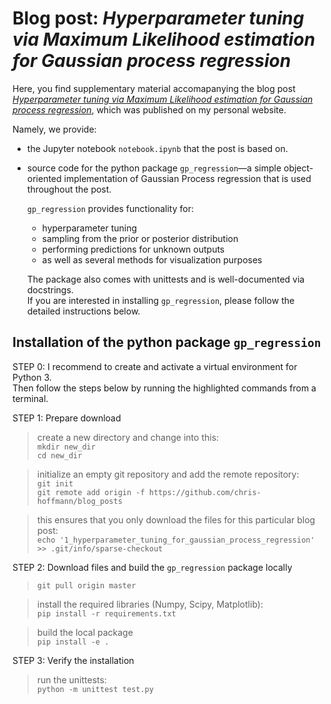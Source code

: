 # Blog post: *Hyperparameter tuning via Maximum Likelihood estimation for Gaussian process regression*

Here, you find supplementary material accomapanying the blog post [*Hyperparameter tuning via Maximum Likelihood estimation for Gaussian process regression*](https://chrishoffmann.ai/post/hypparam_tuning_for_gp_regression), which was published on my personal website. 

Namely, we provide:
- the Jupyter notebook `notebook.ipynb` that the post is based on.
- source code for the python package ```gp_regression```—a simple object-oriented implementation
of Gaussian Process regression that is used throughout the post.

  ```gp_regression``` provides functionality for:
  - hyperparameter tuning
  - sampling from the prior or posterior distribution
  - performing predictions for unknown outputs
  - as well as several methods for visualization purposes

  The package also comes with unittests and is well-documented via docstrings. <br>
  If you are interested in installing ```gp_regression```, please follow the detailed instructions below.


## Installation of the python package ```gp_regression```
STEP 0: I recommend to create and activate a virtual environment for Python 3. <br>
Then follow the steps below by running the highlighted commands from a terminal.

STEP 1: Prepare download
> create a new directory and change into this:  <br>
> `mkdir new_dir` <br>
> `cd new_dir`

> initialize an empty git repository and add the remote repository: <br>
> `git init` <br>
> `git remote add origin -f https://github.com/chris-hoffmann/blog_posts`

> this ensures that you only download the files for this particular blog post: <br>
> `echo '1_hyperparameter_tuning_for_gaussian_process_regression' >> .git/info/sparse-checkout`

STEP 2: Download files and build the ```gp_regression``` package locally 
> `git pull origin master` 

> install the required libraries (Numpy, Scipy, Matplotlib): <br>
> `pip install -r requirements.txt`

> build the local package <br>
> `pip install -e .`

STEP 3: Verify the installation
> run the unittests: <br>
> ```python -m unittest test.py```
